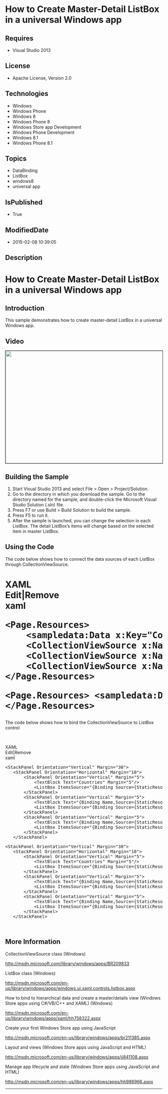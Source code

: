 # How to Create Master-Detail ListBox in a universal Windows app
## Requires
* Visual Studio 2013
## License
* Apache License, Version 2.0
## Technologies
* Windows
* Windows Phone
* Windows 8
* Windows Phone 8
* Windows Store app Development
* Windows Phone Development
* Windows 8.1
* Windows Phone 8.1
## Topics
* DataBinding
* ListBox
* windows8
* universal app
## IsPublished
* True
## ModifiedDate
* 2015-02-08 10:39:05
## Description

<h1>How to Create Master-Detail ListBox in a universal Windows app</h1>
<h2>Introduction</h2>
<p>This sample demonstrates how to create master-detail ListBox in a universal Windows app.</p>
<h2>Video</h2>
<p><a href="http://channel9.msdn.com/Blogs/OneCode/How-to-create-a-master-detail-ListBox-in-universal-Windows-apps" target="_blank"><img id="133569" src="https://i1.code.msdn.s-msft.com/how-to-create-detail-b87a60fa/image/file/133569/1/how%20to%20create%20a%20master%20detail%20listbox%20in%20universal%20windows%20apps%20%20%20channel%209.png" alt="" width="640" height="360" style="border:1px solid black"></a></p>
<h2>Building the Sample</h2>
<ol>
<li>Start Visual Studio 2013 and select File &gt; Open &gt; Project/Solution. </li><li>Go to the directory in which you download the sample. Go to the directory named for the sample, and double-click the Microsoft Visual Studio Solution (.sln) file.
</li><li>Press F7 or use Build &gt; Build Solution to build the sample. </li><li>Press F5 to run it. </li><li>After the sample is launched, you can change the selection in each ListBox. The detail ListBox&rsquo;s items will change based on the selected item in master ListBox.
</li></ol>
<h2>Using the Code</h2>
<p>The code below shows how to connect the data sources of each ListBox through CollectionViewSource.</p>
<h1>
<div class="scriptcode">
<div class="pluginEditHolder" pluginCommand="mceScriptCode">
<div class="title"><span>XAML</span></div>
<div class="pluginLinkHolder"><span class="pluginEditHolderLink">Edit</span>|<span class="pluginRemoveHolderLink">Remove</span></div>
<span class="hidden">xaml</span>
<pre class="hidden">&lt;Page.Resources&gt; 
    &lt;sampledata:Data x:Key=&quot;CountryList&quot;/&gt; 
    &lt;CollectionViewSource x:Name=&quot;Countries&quot; Source=&quot;{StaticResource CountryList}&quot;/&gt; 
    &lt;CollectionViewSource x:Name=&quot;Provinces&quot; Source=&quot;{Binding Provinces,Source={StaticResource Countries}}&quot;/&gt; 
    &lt;CollectionViewSource x:Name=&quot;Cities&quot; Source=&quot;{Binding Cities,Source={StaticResource Provinces}}&quot;/&gt; 
&lt;/Page.Resources&gt;
</pre>
<div class="preview">
<pre class="xaml"><span class="xaml__tag_start">&lt;Page</span>.Resources<span class="xaml__tag_start">&gt;&nbsp;</span><span class="xaml__tag_start">&lt;sampledata</span>:Data&nbsp;x:<span class="xaml__attr_name">Key</span>=<span class="xaml__attr_value">&quot;CountryList&quot;</span><span class="xaml__tag_start">/&gt;</span><span class="xaml__tag_start">&lt;CollectionViewSource</span>&nbsp;x:<span class="xaml__attr_name">Name</span>=<span class="xaml__attr_value">&quot;Countries&quot;</span><span class="xaml__attr_name">Source</span>=<span class="xaml__attr_value">&quot;{StaticResource&nbsp;CountryList}&quot;</span><span class="xaml__tag_start">/&gt;</span><span class="xaml__tag_start">&lt;CollectionViewSource</span>&nbsp;x:<span class="xaml__attr_name">Name</span>=<span class="xaml__attr_value">&quot;Provinces&quot;</span><span class="xaml__attr_name">Source</span>=<span class="xaml__attr_value">&quot;{Binding&nbsp;Provinces,Source={StaticResource&nbsp;Countries}}&quot;</span><span class="xaml__tag_start">/&gt;</span><span class="xaml__tag_start">&lt;CollectionViewSource</span>&nbsp;x:<span class="xaml__attr_name">Name</span>=<span class="xaml__attr_value">&quot;Cities&quot;</span><span class="xaml__attr_name">Source</span>=<span class="xaml__attr_value">&quot;{Binding&nbsp;Cities,Source={StaticResource&nbsp;Provinces}}&quot;</span><span class="xaml__tag_start">/&gt;</span>&nbsp;&nbsp;
&lt;/Page.Resources&gt;&nbsp;
</pre>
</div>
</div>
</div>
</h1>
<p>The code below shows how to bind the CollectionViewSource to ListBox control</p>
<p>&nbsp;</p>
<div class="scriptcode">
<div class="pluginEditHolder" pluginCommand="mceScriptCode">
<div class="title"><span>XAML</span></div>
<div class="pluginLinkHolder"><span class="pluginEditHolderLink">Edit</span>|<span class="pluginRemoveHolderLink">Remove</span></div>
<span class="hidden">xaml</span>
<pre class="hidden">&lt;StackPanel Orientation=&quot;Vertical&quot; Margin=&quot;30&quot;&gt; 
   &lt;StackPanel Orientation=&quot;Horizontal&quot; Margin=&quot;10&quot;&gt; 
       &lt;StackPanel Orientation=&quot;Vertical&quot; Margin=&quot;5&quot;&gt; 
           &lt;TextBlock Text=&quot;Countries&quot; Margin=&quot;5&quot;/&gt; 
           &lt;ListBox ItemsSource=&quot;{Binding Source={StaticResource Countries}}&quot; DisplayMemberPath=&quot;Name&quot;/&gt; 
       &lt;/StackPanel&gt; 
       &lt;StackPanel Orientation=&quot;Vertical&quot; Margin=&quot;5&quot;&gt; 
           &lt;TextBlock Text=&quot;{Binding Name,Source={StaticResource Countries}}&quot; Margin=&quot;5&quot;/&gt; 
           &lt;ListBox ItemsSource=&quot;{Binding Source={StaticResource Provinces}}&quot; DisplayMemberPath=&quot;Name&quot;/&gt; 
       &lt;/StackPanel&gt; 
       &lt;StackPanel Orientation=&quot;Vertical&quot; Margin=&quot;5&quot;&gt; 
           &lt;TextBlock Text=&quot;{Binding Name,Source={StaticResource Provinces}}&quot; Margin=&quot;5&quot;/&gt; 
           &lt;ListBox ItemsSource=&quot;{Binding Source={StaticResource Cities}}&quot; DisplayMemberPath=&quot;Name&quot;/&gt; 
       &lt;/StackPanel&gt; 
   &lt;/StackPanel&gt;
</pre>
<div class="preview">
<pre class="xaml"><span class="xaml__tag_start">&lt;StackPanel</span>&nbsp;<span class="xaml__attr_name">Orientation</span>=<span class="xaml__attr_value">&quot;Vertical&quot;</span>&nbsp;<span class="xaml__attr_name">Margin</span>=<span class="xaml__attr_value">&quot;30&quot;</span><span class="xaml__tag_start">&gt;&nbsp;</span>&nbsp;
&nbsp;&nbsp;&nbsp;<span class="xaml__tag_start">&lt;StackPanel</span>&nbsp;<span class="xaml__attr_name">Orientation</span>=<span class="xaml__attr_value">&quot;Horizontal&quot;</span>&nbsp;<span class="xaml__attr_name">Margin</span>=<span class="xaml__attr_value">&quot;10&quot;</span><span class="xaml__tag_start">&gt;&nbsp;</span>&nbsp;
&nbsp;&nbsp;&nbsp;&nbsp;&nbsp;&nbsp;&nbsp;<span class="xaml__tag_start">&lt;StackPanel</span>&nbsp;<span class="xaml__attr_name">Orientation</span>=<span class="xaml__attr_value">&quot;Vertical&quot;</span>&nbsp;<span class="xaml__attr_name">Margin</span>=<span class="xaml__attr_value">&quot;5&quot;</span><span class="xaml__tag_start">&gt;&nbsp;</span>&nbsp;
&nbsp;&nbsp;&nbsp;&nbsp;&nbsp;&nbsp;&nbsp;&nbsp;&nbsp;&nbsp;&nbsp;<span class="xaml__tag_start">&lt;TextBlock</span>&nbsp;<span class="xaml__attr_name">Text</span>=<span class="xaml__attr_value">&quot;Countries&quot;</span>&nbsp;<span class="xaml__attr_name">Margin</span>=<span class="xaml__attr_value">&quot;5&quot;</span><span class="xaml__tag_start">/&gt;</span>&nbsp;&nbsp;
&nbsp;&nbsp;&nbsp;&nbsp;&nbsp;&nbsp;&nbsp;&nbsp;&nbsp;&nbsp;&nbsp;<span class="xaml__tag_start">&lt;ListBox</span>&nbsp;<span class="xaml__attr_name">ItemsSource</span>=<span class="xaml__attr_value">&quot;{Binding&nbsp;Source={StaticResource&nbsp;Countries}}&quot;</span>&nbsp;<span class="xaml__attr_name">DisplayMemberPath</span>=<span class="xaml__attr_value">&quot;Name&quot;</span><span class="xaml__tag_start">/&gt;</span>&nbsp;&nbsp;
&nbsp;&nbsp;&nbsp;&nbsp;&nbsp;&nbsp;&nbsp;<span class="xaml__tag_end">&lt;/StackPanel&gt;</span>&nbsp;&nbsp;
&nbsp;&nbsp;&nbsp;&nbsp;&nbsp;&nbsp;&nbsp;<span class="xaml__tag_start">&lt;StackPanel</span>&nbsp;<span class="xaml__attr_name">Orientation</span>=<span class="xaml__attr_value">&quot;Vertical&quot;</span>&nbsp;<span class="xaml__attr_name">Margin</span>=<span class="xaml__attr_value">&quot;5&quot;</span><span class="xaml__tag_start">&gt;&nbsp;</span>&nbsp;
&nbsp;&nbsp;&nbsp;&nbsp;&nbsp;&nbsp;&nbsp;&nbsp;&nbsp;&nbsp;&nbsp;<span class="xaml__tag_start">&lt;TextBlock</span>&nbsp;<span class="xaml__attr_name">Text</span>=<span class="xaml__attr_value">&quot;{Binding&nbsp;Name,Source={StaticResource&nbsp;Countries}}&quot;</span>&nbsp;<span class="xaml__attr_name">Margin</span>=<span class="xaml__attr_value">&quot;5&quot;</span><span class="xaml__tag_start">/&gt;</span>&nbsp;&nbsp;
&nbsp;&nbsp;&nbsp;&nbsp;&nbsp;&nbsp;&nbsp;&nbsp;&nbsp;&nbsp;&nbsp;<span class="xaml__tag_start">&lt;ListBox</span>&nbsp;<span class="xaml__attr_name">ItemsSource</span>=<span class="xaml__attr_value">&quot;{Binding&nbsp;Source={StaticResource&nbsp;Provinces}}&quot;</span>&nbsp;<span class="xaml__attr_name">DisplayMemberPath</span>=<span class="xaml__attr_value">&quot;Name&quot;</span><span class="xaml__tag_start">/&gt;</span>&nbsp;&nbsp;
&nbsp;&nbsp;&nbsp;&nbsp;&nbsp;&nbsp;&nbsp;<span class="xaml__tag_end">&lt;/StackPanel&gt;</span>&nbsp;&nbsp;
&nbsp;&nbsp;&nbsp;&nbsp;&nbsp;&nbsp;&nbsp;<span class="xaml__tag_start">&lt;StackPanel</span>&nbsp;<span class="xaml__attr_name">Orientation</span>=<span class="xaml__attr_value">&quot;Vertical&quot;</span>&nbsp;<span class="xaml__attr_name">Margin</span>=<span class="xaml__attr_value">&quot;5&quot;</span><span class="xaml__tag_start">&gt;&nbsp;</span>&nbsp;
&nbsp;&nbsp;&nbsp;&nbsp;&nbsp;&nbsp;&nbsp;&nbsp;&nbsp;&nbsp;&nbsp;<span class="xaml__tag_start">&lt;TextBlock</span>&nbsp;<span class="xaml__attr_name">Text</span>=<span class="xaml__attr_value">&quot;{Binding&nbsp;Name,Source={StaticResource&nbsp;Provinces}}&quot;</span>&nbsp;<span class="xaml__attr_name">Margin</span>=<span class="xaml__attr_value">&quot;5&quot;</span><span class="xaml__tag_start">/&gt;</span>&nbsp;&nbsp;
&nbsp;&nbsp;&nbsp;&nbsp;&nbsp;&nbsp;&nbsp;&nbsp;&nbsp;&nbsp;&nbsp;<span class="xaml__tag_start">&lt;ListBox</span>&nbsp;<span class="xaml__attr_name">ItemsSource</span>=<span class="xaml__attr_value">&quot;{Binding&nbsp;Source={StaticResource&nbsp;Cities}}&quot;</span>&nbsp;<span class="xaml__attr_name">DisplayMemberPath</span>=<span class="xaml__attr_value">&quot;Name&quot;</span><span class="xaml__tag_start">/&gt;</span>&nbsp;&nbsp;
&nbsp;&nbsp;&nbsp;&nbsp;&nbsp;&nbsp;&nbsp;<span class="xaml__tag_end">&lt;/StackPanel&gt;</span>&nbsp;&nbsp;
&nbsp;&nbsp;&nbsp;<span class="xaml__tag_end">&lt;/StackPanel&gt;</span>&nbsp;
</pre>
</div>
</div>
</div>
<div class="endscriptcode">&nbsp;<span style="font-size:10px">&nbsp;</span></div>
<h2>More Information</h2>
<p>CollectionViewSource class (Windows)</p>
<p><a href="http://msdn.microsoft.com/library/windows/apps/BR209833">http://msdn.microsoft.com/library/windows/apps/BR209833</a></p>
<p>ListBox class (Windows)</p>
<p><a href="http://msdn.microsoft.com/en-us/library/windows/apps/windows.ui.xaml.controls.listbox.aspx">http://msdn.microsoft.com/en-us/library/windows/apps/windows.ui.xaml.controls.listbox.aspx</a></p>
<p>How to bind to hierarchical data and create a master/details view (Windows Store apps using C#/VB/C&#43;&#43; and XAML) (Windows)</p>
<p><a href="http://msdn.microsoft.com/en-us/library/windows/apps/xaml/hh758322.aspx">http://msdn.microsoft.com/en-us/library/windows/apps/xaml/hh758322.aspx</a></p>
<p class="MsoNormal"><span>Create your first Windows Store app using JavaScript
</span></p>
<p class="MsoNormal"><a href="http://msdn.microsoft.com/en-us/library/windows/apps/br211385.aspx">http://msdn.microsoft.com/en-us/library/windows/apps/br211385.aspx</a></p>
<p class="MsoNormal"><span>Layout and views (Windows Store apps using JavaScript and HTML)
</span></p>
<p class="MsoNormal"><a href="http://msdn.microsoft.com/en-us/library/windows/apps/jj841108.aspx">http://msdn.microsoft.com/en-us/library/windows/apps/jj841108.aspx</a></p>
<p class="MsoNormal"><span>Manage app lifecycle and state (Windows Store apps using JavaScript and HTML)
</span></p>
<p class="MsoNormal"><a href="http://msdn.microsoft.com/en-us/library/windows/apps/hh986966.aspx">http://msdn.microsoft.com/en-us/library/windows/apps/hh986966.aspx</a><span>
</span></p>
<hr>
<div><a href="http://go.microsoft.com/?linkid=9759640" style="margin-top:3px"><img src="http://bit.ly/onecodelogo" alt="">
</a></div>
